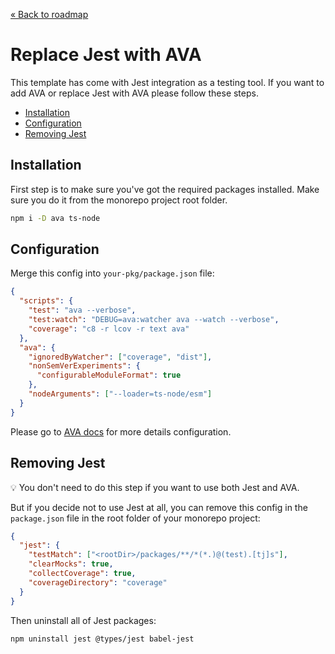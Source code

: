 [&laquo; Back to roadmap](https://github.com/bent10/monorepo-starter#roadmap)

# Replace Jest with AVA

This template has come with Jest integration as a testing tool. If you want to add AVA or replace Jest with AVA please follow these steps.

<!-- START doctoc generated TOC please keep comment here to allow auto update -->
<!-- DON'T EDIT THIS SECTION, INSTEAD RE-RUN doctoc TO UPDATE -->

- [Installation](#installation)
- [Configuration](#configuration)
- [Removing Jest](#removing-jest)

<!-- END doctoc generated TOC please keep comment here to allow auto update -->

## Installation

First step is to make sure you've got the required packages installed. Make sure you do it from the monorepo project root folder.

```bash
npm i -D ava ts-node
```

## Configuration

Merge this config into `your-pkg/package.json` file:

```json
{
  "scripts": {
    "test": "ava --verbose",
    "test:watch": "DEBUG=ava:watcher ava --watch --verbose",
    "coverage": "c8 -r lcov -r text ava"
  },
  "ava": {
    "ignoredByWatcher": ["coverage", "dist"],
    "nonSemVerExperiments": {
      "configurableModuleFormat": true
    },
    "nodeArguments": ["--loader=ts-node/esm"]
  }
}
```

Please go to [AVA docs](https://github.com/avajs/ava/blob/main/docs/06-configuration.md) for more details configuration.

## Removing Jest

💡 You don't need to do this step if you want to use both Jest and AVA.

But if you decide not to use Jest at all, you can remove this config in the `package.json` file in the root folder of your monorepo project:

```json
{
  "jest": {
    "testMatch": ["<rootDir>/packages/**/*(*.)@(test).[tj]s"],
    "clearMocks": true,
    "collectCoverage": true,
    "coverageDirectory": "coverage"
  }
}
```

Then uninstall all of Jest packages:

```bash
npm uninstall jest @types/jest babel-jest
```
